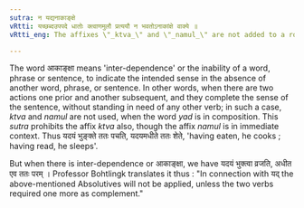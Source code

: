 ```yaml
---
sutra: न यद्यनाकाङ्क्षे
vRtti: यच्छब्दउपपदे धातोः क्त्वाणमुलौ प्रत्ययौ न भवतोऽनाकांक्षे वाक्ये ॥
vRtti_eng: The affixes \"_ktva_\" and \"_namul_\" are not added to a root, when the word \"_yad_\" is used, in a simple sentence, which does not depend upon another to complete the sense.

---
```

The word आकाङ्क्षा means 'inter-dependence' or the inability of a word, phrase or sentence, to indicate the intended sense in the absence of another word, phrase, or sentence. In other words, when there are two actions one prior and another subsequent, and they complete the sense of the sentence, without standing in need of any other verb; in such a case, _ktva_ and _namul_ are not used, when the word _yad_ is in composition. This _sutra_ prohibits the affix _ktva_ also, though the affix _namul_ is in immediate context. Thus यदयं भुङ्क्ते ततः पचति, यदयमधीते ततः शेते, 'having eaten, he cooks ; having read, he sleeps'.

But when there is inter-dependence or आकाङ्क्षा, we have यदयं भुक्त्वा व्रजति, अधीत एव ततः परम् । Professor Bohtlingk translates it thus : "In connection with यद् the above-mentioned Absolutives will not be applied, unless the two verbs required one more as complement."